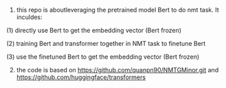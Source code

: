 1. this repo is aboutleveraging the pretrained model Bert to do nmt task. It inculdes:

  (1) directly use Bert to get the embedding vector (Bert frozen)

  (2) training Bert and transformer together in NMT task to finetune Bert

  (3) use the finetuned Bert to get the embedding vector (Bert frozen)


2. the code is based on https://github.com/quanpn90/NMTGMinor.git and  https://github.com/huggingface/transformers
